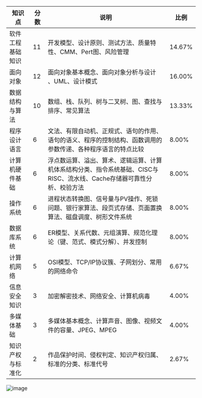 
| 知识点	|分数	| 说明	| 比例 |
| -                 | -   | -     | - | 
| 软件工程基础知识 	| 11	| 开发模型、设计原则、测试方法、质量特性、CMM、Pert图、风险管理 	| 14.67% | 
| 面向对象	          | 12  | 面向对象基本概念、面向对象分析与设计 、UML、设计模式	| 16.00%  |
|数据结构与算法      | 10	| 数组、栈、队列、树与二叉树、图、查找与排序、常见算法 	| 13.33%  |
| 程序设计语言	      |   6	| 文法、有限自动机、正规式、语句的作用、语句的语义、程序的控制结构、函数调用的参数传递、各种程序语言的特点比较 |	8.00% | 
| 计算机硬件基础     | 	6	| 浮点数运算、溢出、算术、逻辑运算、计算机体系结构分类、指令系统基础、CISC与RISC、流水线、Cache存储器可靠性分析、校验方法	| 8.00%   |
| 操作系统	         |  6	  | 进程状态转换图、信号量与PV操作、死锁问题、银行家算法、段页式存储、页面置换算法、磁盘调度、树形文件系统 | 	8.00%  |
| 数据库系统        |	6   |	ER模型、关系代数、元组演算、规范化理论（键、范式、模式分解）、并发控制 |	8.00%  | 
| 计算机网络	       |  5	  | OSI模型、TCP/IP协议簇、子网划分、常用的网络命令 |	6.67%  |
| 信息安全知识 	   | 3	  | 加密解密技术、网络安全、计算机病毒	 | 4.00%  |
| 多媒体基础        |	3	  | 多媒体基本概念、计算声音、图像、视频文件的容量、JPEG、MPEG	 | 4.00%  |
| 知识产权与标准化  | 	2	  | 作品保护时间、侵权判定、知识产权归属、标准的分类、标准代号 | 	2.67%  |




![image](https://github.com/Furret2018/test/assets/27876385/2f6404f6-db75-4f78-b900-fe722af3d034)
